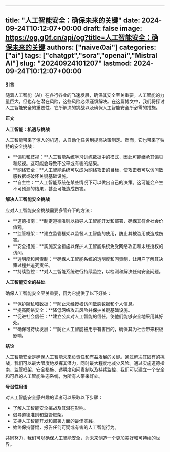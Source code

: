 
---
title: "人工智能安全：确保未来的关键"
date: 2024-09-24T10:12:07+00:00
draft: false
image: https://og.g0f.cn/api/og?title=人工智能安全：确保未来的关键
authors: ["naiveのai"]
categories: ["ai"]
tags: ["chatgpt","sora","openai","Mistral AI"]
slug: "20240924101207"
lastmod: 2024-09-24T10:12:07+00:00
---
**引言**

随着人工智能（AI）在各行各业的飞速发展，确保其安全至关重要。人工智能的力量巨大，但也存在潜在风险，这些风险必须谨慎解决。在这篇博文中，我们将探讨人工智能安全的重要性、它所解决的挑战以及确保人工智能安全所必需的措施。

**正文**

**人工智能：机遇与挑战**

人工智能带来了惊人的机遇，从自动化任务到提高决策制定。然而，它也带来了独特的安全挑战：

- **偏见和歧视：**人工智能系统学习训练数据中的模式，因此可能继承其偏见和歧视。这可能会导致不公平或有害的结果。
- **网络安全：**人工智能系统可以成为网络攻击的目标，使攻击者可以访问敏感数据或破坏关键基础设施。
- **自主性：**人工智能系统在某些情况下可以做出自己的决策。这可能会产生不可预测的结果，甚至可能造成伤害。

**解决人工智能安全挑战**

应对人工智能安全挑战需要多管齐下的方法：

- **道德指南：**制定道德准则以指导人工智能开发和部署，确保其符合社会价值观。
- **监管框架：**建立监管框架以监督人工智能的使用，防止其被滥用或造成伤害。
- **安全措施：**实施安全措施以保护人工智能系统免受网络攻击和未经授权的访问。
- **透明度和问责制：**确保人工智能系统的透明度和问责制，让用户了解其决策过程并追究责任。
- **持续监控：**对人工智能系统进行持续监控，以检测和解决任何安全问题。

**人工智能安全的益处**

确保人工智能安全至关重要，因为它提供了以下好处：

- **保护隐私和数据：**防止未经授权访问敏感数据和个人信息。
- **提高网络安全：**降低网络攻击风险并保护关键基础设施。
- **促进社会信任：**建立公众对人工智能的信任，使他们能够安全地采用其好处。
- **确保可持续发展：**防止人工智能被用于有害目的，确保其为社会带来积极影响。

**结论**

人工智能安全是确保人工智能未来负责任和有益发展的关键。通过解决其固有的挑战，我们可以最大限度地发挥其潜力，同时最大程度地减少风险。通过实施道德指南、监管框架、安全措施、透明度和问责制以及持续监控，我们可以建立一个安全和可靠的人工智能生态系统，为所有人带来好处。

**号召性用语**

对人工智能安全感兴趣的读者可以采取以下步骤：

- 了解人工智能安全挑战及其潜在影响。
- 倡导道德准则和监管框架。
- 支持人工智能开发和部署方面的最佳实践。
- 始终保持警惕，报告任何可疑或有害的人工智能行为。

共同努力，我们可以确保人工智能安全，为未来创造一个更加美好和可持续的世界。